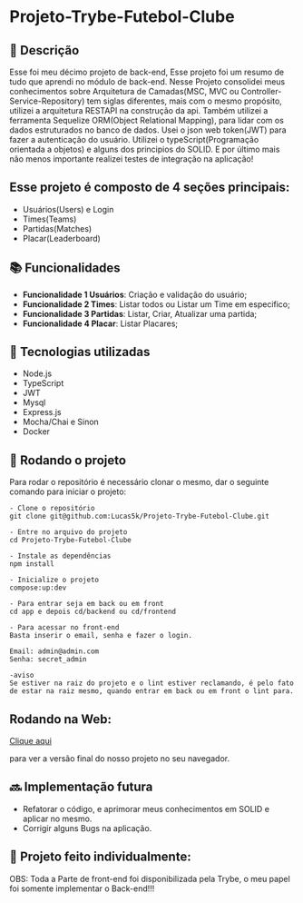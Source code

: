 # Projeto-Trybe-Futebol-Clube

## :memo: Descrição
<p>Esse foi meu décimo projeto de back-end, Esse projeto foi um resumo de tudo que aprendi no módulo de back-end. Nesse Projeto consolidei meus conhecimentos sobre Arquitetura de Camadas(MSC, MVC ou Controller-Service-Repository) tem siglas diferentes, mais com o mesmo propósito, utilizei a arquitetura RESTAPI na construção da api. Também utilizei a ferramenta Sequelize ORM(Object Relational Mapping), para lidar com os dados estruturados no banco de dados. Usei o json web token(JWT) para fazer a autenticação do usuário. Utilizei o typeScript(Programação orientada a objetos) e alguns dos principios do SOLID. E por último mais não menos importante realizei testes de integração na aplicação!

  <h2>Esse projeto é composto de 4 seções principais:</h2>

  - Usuários(Users) e Login
  - Times(Teams)
  - Partidas(Matches)
  - Placar(Leaderboard)
</p>

## :books: Funcionalidades
* <b>Funcionalidade 1 Usuários</b>: Criação e validação do usuário;
* <b>Funcionalidade 2 Times</b>: Listar todos ou Listar um Time em especifico;
* <b>Funcionalidade 3 Partidas</b>: Listar, Criar, Atualizar uma partida;
* <b>Funcionalidade 4 Placar</b>: Listar Placares;

## :wrench: Tecnologias utilizadas
* Node.js
* TypeScript
* JWT
* Mysql
* Express.js
* Mocha/Chai e Sinon
* Docker

## :rocket: Rodando o projeto
Para rodar o repositório é necessário clonar o mesmo, dar o seguinte comando para iniciar o projeto:
```
- Clone o repositório
git clone git@github.com:Lucas5k/Projeto-Trybe-Futebol-Clube.git

- Entre no arquivo do projeto
cd Projeto-Trybe-Futebol-Clube

- Instale as dependências
npm install

- Inicialize o projeto
compose:up:dev

- Para entrar seja em back ou em front
cd app e depois cd/backend ou cd/frontend

- Para acessar no front-end
Basta inserir o email, senha e fazer o login.

Email: admin@admin.com
Senha: secret_admin

-aviso
Se estiver na raiz do projeto e o lint estiver reclamando, é pelo fato de estar na raiz mesmo, quando entrar em back ou em front o lint para.
```

## Rodando na Web:

<a href="https://projeto-trybe-futebol-clube-om4fyh8rj-lucas5k.vercel.app/login">Clique aqui</a><p>para ver a versão final do nosso projeto no seu navegador.</p>

## :soon: Implementação futura
* Refatorar o código, e aprimorar meus conhecimentos em SOLID e aplicar no mesmo.
* Corrigir alguns Bugs na aplicação.

## :handshake: Projeto feito individualmente:

<!-- ## :dart: Status do projeto -->
OBS: Toda a Parte de front-end foi disponibilizada pela Trybe, o meu papel foi somente implementar o Back-end!!!

